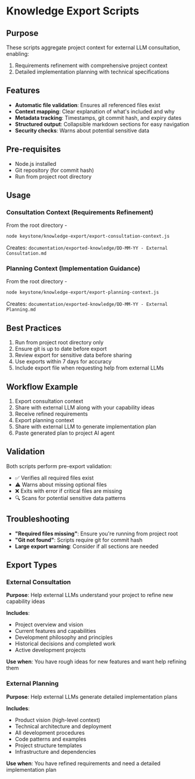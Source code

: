# Knowledge Export Scripts

## Purpose
These scripts aggregate project context for external LLM consultation, enabling:
1. Requirements refinement with comprehensive project context
2. Detailed implementation planning with technical specifications

## Features
- **Automatic file validation**: Ensures all referenced files exist
- **Context mapping**: Clear explanation of what's included and why
- **Metadata tracking**: Timestamps, git commit hash, and expiry dates
- **Structured output**: Collapsible markdown sections for easy navigation
- **Security checks**: Warns about potential sensitive data

## Pre-requisites
- Node.js installed
- Git repository (for commit hash)
- Run from project root directory

## Usage

### Consultation Context (Requirements Refinement)
From the root directory - 
```bash
node keystone/knowledge-export/export-consultation-context.js
```
Creates: `documentation/exported-knowledge/DD-MM-YY - External Consultation.md`

### Planning Context (Implementation Guidance)
From the root directory - 
```bash
node keystone/knowledge-export/export-planning-context.js
```
Creates: `documentation/exported-knowledge/DD-MM-YY - External Planning.md`

## Best Practices
1. Run from project root directory only
2. Ensure git is up to date before export
3. Review export for sensitive data before sharing
4. Use exports within 7 days for accuracy
5. Include export file when requesting help from external LLMs

## Workflow Example
1. Export consultation context
2. Share with external LLM along with your capability ideas
3. Receive refined requirements
4. Export planning context
5. Share with external LLM to generate implementation plan
6. Paste generated plan to project AI agent

## Validation
Both scripts perform pre-export validation:
- ✅ Verifies all required files exist
- ⚠️  Warns about missing optional files  
- ❌ Exits with error if critical files are missing
- 🔍 Scans for potential sensitive data patterns

## Troubleshooting
- **"Required files missing"**: Ensure you're running from project root
- **"Git not found"**: Scripts require git for commit hash
- **Large export warning**: Consider if all sections are needed

## Export Types

### External Consultation
**Purpose**: Help external LLMs understand your project to refine new capability ideas

**Includes**:
- Project overview and vision
- Current features and capabilities
- Development philosophy and principles
- Historical decisions and completed work
- Active development projects

**Use when**: You have rough ideas for new features and want help refining them

### External Planning
**Purpose**: Help external LLMs generate detailed implementation plans

**Includes**:
- Product vision (high-level context)
- Technical architecture and deployment
- All development procedures
- Code patterns and examples
- Project structure templates
- Infrastructure and dependencies

**Use when**: You have refined requirements and need a detailed implementation plan 
